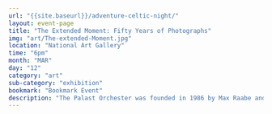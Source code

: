 ```yaml
---
url: "{{site.baseurl}}/adventure-celtic-night/"
layout: event-page
title: "The Extended Moment: Fifty Years of Photographs"
img: "art/The-extended-Moment.jpg"
location: "National Art Gallery"
time: "6pm"
month: "MAR"
day: "12"
category: "art"
sub-category: "exhibition"
bookmark: "Bookmark Event"
description: "The Palast Orchester was founded in 1986 by Max Raabe and a group of fellow music students in order to play music from the period of Germany’s Golden Twenties. In 2017, Max Raabe and Palast Orchester began their “Let’s Do It” tour, featuring standard like the title song, “Music Maestro,” and “Stormy Weather.” The ensemble takes a unique approach to interpreting the original arrangements of many familiar melodies from American popular music to German classics. Enjoy of evening of vintage music and entertainment by this German phenomenon!"
---
```

